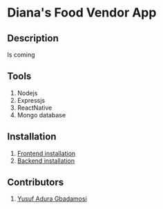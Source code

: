 # Diana's Food Vendor App

## Description
Is coming

## Tools
1. Nodejs
1. Expressjs
1. ReactNative
1. Mongo database

## Installation
1. [Frontend installation]()
1. [Backend installation]()

## Contributors
1. [Yusuf Adura Gbadamosi](https://github.com/ygbadamosi662)
